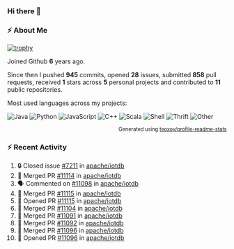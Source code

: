 ### Hi there 👋

### :zap: About Me

[![trophy](https://github-profile-trophy.vercel.app/?username=HTHou&theme=onedark)](https://github.com/ryo-ma/github-profile-trophy)
   
Joined Github **6** years ago.

Since then I pushed **945** commits, opened **28** issues, submitted **858** pull requests, received **1** stars across **5** personal projects and contributed to **11** public repositories.

Most used languages across my projects:

![Java](https://img.shields.io/static/v1?style=flat-square&label=%E2%A0%80&color=555&labelColor=%23b07219&message=Java%EF%B8%B195.4%25)
![Python](https://img.shields.io/static/v1?style=flat-square&label=%E2%A0%80&color=555&labelColor=%233572A5&message=Python%EF%B8%B11.2%25)
![JavaScript](https://img.shields.io/static/v1?style=flat-square&label=%E2%A0%80&color=555&labelColor=%23f1e05a&message=JavaScript%EF%B8%B10.7%25)
![C++](https://img.shields.io/static/v1?style=flat-square&label=%E2%A0%80&color=555&labelColor=%23f34b7d&message=C%2B%2B%EF%B8%B10.5%25)
![Scala](https://img.shields.io/static/v1?style=flat-square&label=%E2%A0%80&color=555&labelColor=%23c22d40&message=Scala%EF%B8%B10.4%25)
![Shell](https://img.shields.io/static/v1?style=flat-square&label=%E2%A0%80&color=555&labelColor=%2389e051&message=Shell%EF%B8%B10.3%25)
![Thrift](https://img.shields.io/static/v1?style=flat-square&label=%E2%A0%80&color=555&labelColor=%23D12127&message=Thrift%EF%B8%B10.3%25)
![Other](https://img.shields.io/static/v1?style=flat-square&label=%E2%A0%80&color=555&labelColor=%23ededed&message=Other%EF%B8%B10.8%25)

<p align="right"><sub>Generated using <a href="https://github.com/marketplace/actions/profile-readme-stats">teoxoy/profile-readme-stats</a></sub></p>


<!--![](https://github.com/HTHou/HTHou/blob/output/github-contribution-grid-snake.svg)-->

<!--![Haonan Hou's github stats](https://github-readme-stats.vercel.app/api?username=HTHou&count_private=true&show_icons=true&theme=onedark)-->

<!--![Haonan Hou's wakatime stats](https://github-readme-stats.vercel.app/api/wakatime?username=HTHou&layout=compact&theme=onedark)-->

<!--![Top Langs](https://github-readme-stats.vercel.app/api/top-langs/?username=HTHou&theme=onedark&layout=compact)-->

### :zap: Recent Activity
<!--START_SECTION:activity-->
1. 🔒 Closed issue [#7211](https://github.com/apache/iotdb/issues/7211) in [apache/iotdb](https://github.com/apache/iotdb)
2. 🎉 Merged PR [#11114](https://github.com/apache/iotdb/pull/11114) in [apache/iotdb](https://github.com/apache/iotdb)
3. 🗣 Commented on [#11098](https://github.com/apache/iotdb/pull/11098#issuecomment-1713304465) in [apache/iotdb](https://github.com/apache/iotdb)
4. 🎉 Merged PR [#11115](https://github.com/apache/iotdb/pull/11115) in [apache/iotdb](https://github.com/apache/iotdb)
5. 💪 Opened PR [#11115](https://github.com/apache/iotdb/pull/11115) in [apache/iotdb](https://github.com/apache/iotdb)
6. 🎉 Merged PR [#11104](https://github.com/apache/iotdb/pull/11104) in [apache/iotdb](https://github.com/apache/iotdb)
7. 🎉 Merged PR [#11091](https://github.com/apache/iotdb/pull/11091) in [apache/iotdb](https://github.com/apache/iotdb)
8. 🎉 Merged PR [#11092](https://github.com/apache/iotdb/pull/11092) in [apache/iotdb](https://github.com/apache/iotdb)
9. 🎉 Merged PR [#11096](https://github.com/apache/iotdb/pull/11096) in [apache/iotdb](https://github.com/apache/iotdb)
10. 💪 Opened PR [#11096](https://github.com/apache/iotdb/pull/11096) in [apache/iotdb](https://github.com/apache/iotdb)
<!--END_SECTION:activity-->

<!--
**HTHou/HTHou** is a ✨ _special_ ✨ repository because its `README.md` (this file) appears on your GitHub profile.

Here are some ideas to get you started:

- 🔭 I’m currently working on ...
- 🌱 I’m currently learning ...
- 👯 I’m looking to collaborate on ...
- 🤔 I’m looking for help with ...
- 💬 Ask me about ...
- 📫 How to reach me: ...
- 😄 Pronouns: ...
- ⚡ Fun fact: ...
-->
